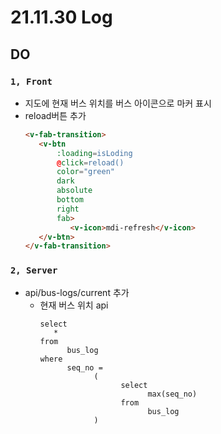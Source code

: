 
# 21.11.30 Log
## DO
### `1, Front`
 - 지도에 현재 버스 위치를 버스 아이콘으로 마커 표시
 - reload버튼 추가
    ```html
   <v-fab-transition>
       <v-btn
           :loading=isLoding
           @click=reload()
           color="green"
           dark
           absolute
           bottom
           right
           fab>
              <v-icon>mdi-refresh</v-icon>
       </v-btn>
   </v-fab-transition>
    ```
   
### `2, Server`
 - api/bus-logs/current 추가
    - 현재 버스 위치 api
      ```postgresql
      select
         * 
      from
            bus_log
      where
            seq_no =
                  (
                        select
                              max(seq_no)
                        from
                              bus_log
                  )
      ```   
 